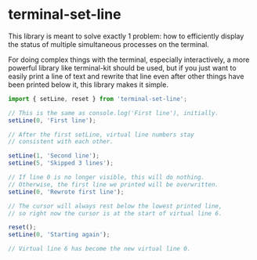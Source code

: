 # terminal-set-line

This library is meant to solve exactly 1 problem: how to efficiently display the status of multiple simultaneous processes on the terminal.

For doing complex things with the terminal, especially interactively, a more powerful library like terminal-kit should be used, but if you just want to easily print a line of text and rewrite that line even after other things have been printed below it, this library makes it simple.

```js
import { setLine, reset } from 'terminal-set-line';

// This is the same as console.log('First line'), initially.
setLine(0, 'First line');

// After the first setLine, virtual line numbers stay
// consistent with each other.

setLine(1, 'Second line');
setLine(5, 'Skipped 3 lines');

// If line 0 is no longer visible, this will do nothing.
// Otherwise, the first line we printed will be overwritten.
setLine(0, 'Rewrote first line');

// The cursor will always rest below the lowest printed line,
// so right now the cursor is at the start of virtual line 6.

reset();
setLine(0, 'Starting again');

// Virtual line 6 has become the new virtual line 0.
```
